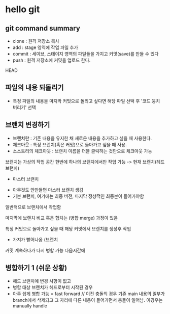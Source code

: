 # hello git

## git command summary

- clone : 원격 저장소 복사
- add : stage 영역에 작업 파일 추가
- commit : 세이브, 스테이지 영역의 파일들을 가지고 커밋(save)를 만들 수 있다
- push : 원격 저장소에 커밋을 업로드 한다.

HEAD
## 파일의 내용 되돌리기
- 특정 파일의 내용을 마지막 커밋으로 돌리고 싶다면 해당 파일 선택 후 '코드 뭉치 버리기' 선택

## 브랜치 변경하기

- 브랜치란 : 기존 내용을 유지한 채 새로운 내용을 추가하고 싶을 때 사용한다.
- 체크아웃 : 특정 브랜치(혹은 커밋)으로 돌아가고 싶을 때 사용.
- 소스트리의 체크아웃 : 브랜치 이름을 더블 클릭하는 것만으로 체크아웃 가능

브랜치는 가상의 작업 공간
한번에 하나의 브랜치에서만 작업 가능
-> 현재 브랜치(헤드 브랜치)

* 마스터 브랜치 
- 아무것도 안만들면 마스터 브랜치 생김
- 기본 브랜치, 여기에는 최종 버전, 마지막 정상적인 최종본이 들어가야함

일반적으로 브랜치에서 작업함

마지막에 브랜치 비교 혹은 합치는 (병합 merge) 과정이 있음

특정 커밋으로 돌아가고 싶을 때 해당 커밋에서 브랜치를 생성후 작업
- 가지가 뻗어나옴 (브랜치

커밋 계속하다가 다시 병합 가능
다음시간에


## 병합하기 1 (쉬운 상황)

- 헤드 브랜치에 변경 사항이 없고
- 병합 대상 브랜치가 헤드로부터 시작된 경우
- 아주 쉽게 병합 가능 = fast forward
// 이전 충돌의 경우 기존 main 내용의 일부가 branch에서 삭제되고 그 자리에 다른 내용이 들어가면서 충돌이 일어남. 이경우는 manually handle